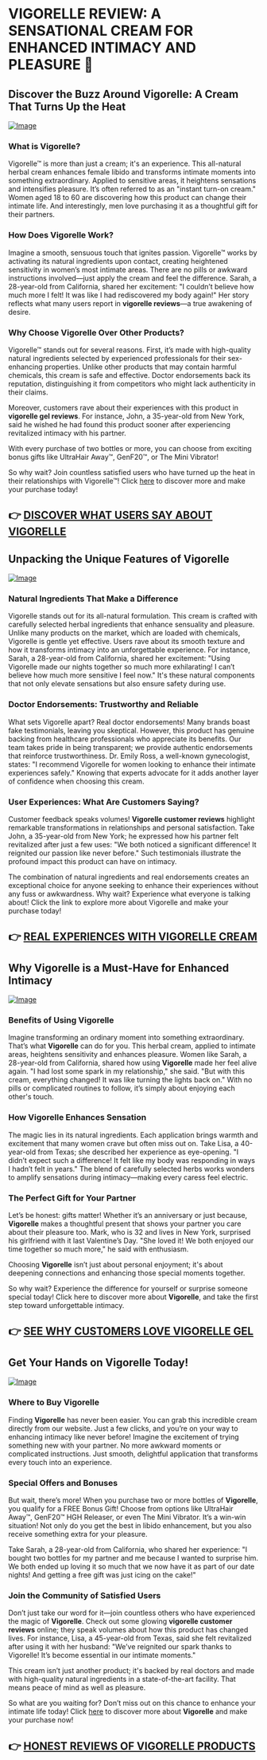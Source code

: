 # VIGORELLE REVIEW: A SENSATIONAL CREAM FOR ENHANCED INTIMACY AND PLEASURE 🌟

## Discover the Buzz Around Vigorelle: A Cream That Turns Up the Heat

[![Image](https://www2.sellhealth.com/8/vigorelle600x180_A.jpg)](https://gchaffi.com/iNYnhW3z)

### What is Vigorelle?
Vigorelle™ is more than just a cream; it's an experience. This all-natural herbal cream enhances female libido and transforms intimate moments into something extraordinary. Applied to sensitive areas, it heightens sensations and intensifies pleasure. It’s often referred to as an "instant turn-on cream." Women aged 18 to 60 are discovering how this product can change their intimate life. And interestingly, men love purchasing it as a thoughtful gift for their partners.

### How Does Vigorelle Work?
Imagine a smooth, sensuous touch that ignites passion. Vigorelle™ works by activating its natural ingredients upon contact, creating heightened sensitivity in women’s most intimate areas. There are no pills or awkward instructions involved—just apply the cream and feel the difference. Sarah, a 28-year-old from California, shared her excitement: "I couldn’t believe how much more I felt! It was like I had rediscovered my body again!" Her story reflects what many users report in **vigorelle reviews**—a true awakening of desire.

### Why Choose Vigorelle Over Other Products?
Vigorelle™ stands out for several reasons. First, it’s made with high-quality natural ingredients selected by experienced professionals for their sex-enhancing properties. Unlike other products that may contain harmful chemicals, this cream is safe and effective. Doctor endorsements back its reputation, distinguishing it from competitors who might lack authenticity in their claims.

Moreover, customers rave about their experiences with this product in **vigorelle gel reviews**. For instance, John, a 35-year-old from New York, said he wished he had found this product sooner after experiencing revitalized intimacy with his partner.

With every purchase of two bottles or more, you can choose from exciting bonus gifts like UltraHair Away™, GenF20™, or The Mini Vibrator! 

So why wait? Join countless satisfied users who have turned up the heat in their relationships with Vigorelle™! Click [here](https://gchaffi.com/iNYnhW3z) to discover more and make your purchase today!



## 👉 [DISCOVER WHAT USERS SAY ABOUT VIGORELLE](https://gchaffi.com/iNYnhW3z)

## Unpacking the Unique Features of Vigorelle  
[![Image](https://www2.sellhealth.com/2/vigorellehpa2.gif)](https://gchaffi.com/iNYnhW3z)  
### Natural Ingredients That Make a Difference  
Vigorelle stands out for its all-natural formulation. This cream is crafted with carefully selected herbal ingredients that enhance sensuality and pleasure. Unlike many products on the market, which are loaded with chemicals, Vigorelle is gentle yet effective. Users rave about its smooth texture and how it transforms intimacy into an unforgettable experience. For instance, Sarah, a 28-year-old from California, shared her excitement: "Using Vigorelle made our nights together so much more exhilarating! I can’t believe how much more sensitive I feel now." It's these natural components that not only elevate sensations but also ensure safety during use.

### Doctor Endorsements: Trustworthy and Reliable  
What sets Vigorelle apart? Real doctor endorsements! Many brands boast fake testimonials, leaving you skeptical. However, this product has genuine backing from healthcare professionals who appreciate its benefits. Our team takes pride in being transparent; we provide authentic endorsements that reinforce trustworthiness. Dr. Emily Ross, a well-known gynecologist, states: "I recommend Vigorelle for women looking to enhance their intimate experiences safely." Knowing that experts advocate for it adds another layer of confidence when choosing this cream.

### User Experiences: What Are Customers Saying?  
Customer feedback speaks volumes! **Vigorelle customer reviews** highlight remarkable transformations in relationships and personal satisfaction. Take John, a 35-year-old from New York; he expressed how his partner felt revitalized after just a few uses: "We both noticed a significant difference! It reignited our passion like never before." Such testimonials illustrate the profound impact this product can have on intimacy.

The combination of natural ingredients and real endorsements creates an exceptional choice for anyone seeking to enhance their experiences without any fuss or awkwardness. Why wait? Experience what everyone is talking about! Click the link to explore more about Vigorelle and make your purchase today!



## 👉 [REAL EXPERIENCES WITH VIGORELLE CREAM](https://gchaffi.com/iNYnhW3z)

## Why Vigorelle is a Must-Have for Enhanced Intimacy

[![Image](https://www2.sellhealth.com/2/vigorelle_fpa.jpg)](https://gchaffi.com/iNYnhW3z)

### Benefits of Using Vigorelle
Imagine transforming an ordinary moment into something extraordinary. That’s what **Vigorelle** can do for you. This herbal cream, applied to intimate areas, heightens sensitivity and enhances pleasure. Women like Sarah, a 28-year-old from California, shared how using **Vigorelle** made her feel alive again. "I had lost some spark in my relationship," she said. "But with this cream, everything changed! It was like turning the lights back on." With no pills or complicated routines to follow, it’s simply about enjoying each other's touch.

### How Vigorelle Enhances Sensation
The magic lies in its natural ingredients. Each application brings warmth and excitement that many women crave but often miss out on. Take Lisa, a 40-year-old from Texas; she described her experience as eye-opening. "I didn’t expect such a difference! It felt like my body was responding in ways I hadn’t felt in years." The blend of carefully selected herbs works wonders to amplify sensations during intimacy—making every caress feel electric.

### The Perfect Gift for Your Partner
Let’s be honest: gifts matter! Whether it’s an anniversary or just because, **Vigorelle** makes a thoughtful present that shows your partner you care about their pleasure too. Mark, who is 32 and lives in New York, surprised his girlfriend with it last Valentine’s Day. "She loved it! We both enjoyed our time together so much more," he said with enthusiasm.

Choosing **Vigorelle** isn’t just about personal enjoyment; it's about deepening connections and enhancing those special moments together. 

So why wait? Experience the difference for yourself or surprise someone special today! Click here to discover more about **Vigorelle**, and take the first step toward unforgettable intimacy.



## 👉 [SEE WHY CUSTOMERS LOVE VIGORELLE GEL](https://gchaffi.com/iNYnhW3z)

## Get Your Hands on Vigorelle Today!

[![Image](https://www2.sellhealth.com/8/vigorelle160x200_A.jpg)](https://gchaffi.com/iNYnhW3z)

### Where to Buy Vigorelle
Finding **Vigorelle** has never been easier. You can grab this incredible cream directly from our website. Just a few clicks, and you’re on your way to enhancing intimacy like never before! Imagine the excitement of trying something new with your partner. No more awkward moments or complicated instructions. Just smooth, delightful application that transforms every touch into an experience.

### Special Offers and Bonuses
But wait, there’s more! When you purchase two or more bottles of **Vigorelle**, you qualify for a FREE Bonus Gift! Choose from options like UltraHair Away™, GenF20™ HGH Releaser, or even The Mini Vibrator. It’s a win-win situation! Not only do you get the best in libido enhancement, but you also receive something extra for your pleasure. 

Take Sarah, a 28-year-old from California, who shared her experience: "I bought two bottles for my partner and me because I wanted to surprise him. We both ended up loving it so much that we now have it as part of our date nights! And getting a free gift was just icing on the cake!"

### Join the Community of Satisfied Users
Don’t just take our word for it—join countless others who have experienced the magic of **Vigorelle**. Check out some glowing **vigorelle customer reviews** online; they speak volumes about how this product has changed lives. For instance, Lisa, a 45-year-old from Texas, said she felt revitalized after using it with her husband: "We’ve reignited our spark thanks to Vigorelle! It’s become essential in our intimate moments." 

This cream isn’t just another product; it's backed by real doctors and made with high-quality natural ingredients in a state-of-the-art facility. That means peace of mind as well as pleasure.

So what are you waiting for? Don’t miss out on this chance to enhance your intimate life today! Click [here](https://gchaffi.com/iNYnhW3z) to discover more about **Vigorelle** and make your purchase now!



## 👉 [HONEST REVIEWS OF VIGORELLE PRODUCTS](https://gchaffi.com/iNYnhW3z)